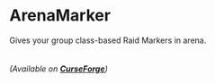 # ArenaMarker
Gives your group class-based Raid Markers in arena.
<br>
<br>
<br>
<i>(Available on <b><a href="https://www.curseforge.com/wow/addons/arenamarker">CurseForge</a></b>)</i>
